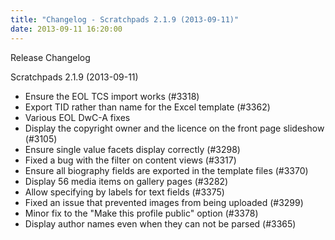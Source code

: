 ```yaml
---
title: "Changelog - Scratchpads 2.1.9 (2013-09-11)"
date: 2013-09-11 16:20:00
---
```


Release Changelog

Scratchpads 2.1.9 (2013-09-11)
- Ensure the EOL TCS import works (#3318)
- Export TID rather than name for the Excel template (#3362)
- Various EOL DwC-A fixes
- Display the copyright owner and the licence on the front page slideshow (#3105)
- Ensure single value facets display correctly (#3298)
- Fixed a bug with the filter on content views (#3317)
- Ensure all biography fields are exported in the template files (#3370)
- Display 56 media items on gallery pages (#3282)
- Allow specifying by labels for text fields (#3375)
- Fixed an issue that prevented images from being uploaded (#3299)
- Minor fix to the "Make this profile public" option (#3378)
- Display author names even when they can not be parsed (#3365)


